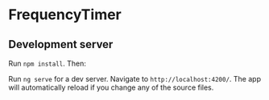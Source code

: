 # FrequencyTimer

## Development server

Run `npm install`. Then:

Run `ng serve` for a dev server. Navigate to `http://localhost:4200/`. The app will automatically reload if you change any of the source files.
